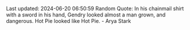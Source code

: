Last updated: 2024-06-20 06:50:59
Random Quote: In his chainmail shirt with a sword in his hand, Gendry looked almost a man grown, and dangerous.  Hot Pie looked like Hot Pie.  -  Arya Stark